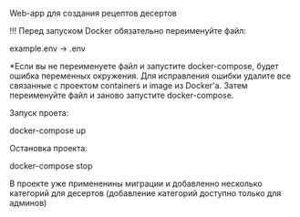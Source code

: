 Web-app для создания рецептов десертов

!!! Перед запуском Docker обязательно переименуйте файл:

example.env -> .env

*Если вы не переименуете файл и запустите docker-compose, будет ошибка переменных окружения. Для исправления ошибки удалите все связанные с проектом containers и image из Docker'a. Затем переименуйте файл и заново запустите docker-compose.

Запуск проета: 

docker-compose up

Остановка проекта: 

docker-compose stop

В проекте уже примененины миграции и добавленно несколько категорий для десертов (добавление категорий доступно только для админов)

